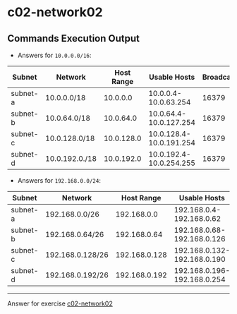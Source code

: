 # c02-network02

## Commands Execution Output

- Answers for `10.0.0.0/16`:

|Subnet|Network|Host Range|Usable Hosts|Broadcast|AWS Reserved|
|-|-|-|-|-|-|
|subnet-a|10.0.0.0/18 | 10.0.0.0| 10.0.0.4-10.0.63.254 |16379 |10.0.63.255| 10.0.0.1, 10.0.0.2, 10.0.0.3|
|subnet-b|10.0.64.0/18 |10.0.64.0 |10.0.64.4-10.0.127.254 |16379 |10.0.127.255| 10.0.64.1, 10.0.64.2, 10.0.64.3 |
|subnet-c|10.0.128.0/18 |10.0.128.0 |10.0.128.4-10.0.191.254 |16379 | 10.0.191.255 |10.0.128.1, 10.0.128.2, 10.0.128.3|
|subnet-d|10.0.192.0./18 |10.0.192.0 |10.0.192.4-10.0.254.255 |16379 |10.0.255.255| 10.0.192.1, 10.0.192.2, 10.0.192.3|

- Answers for `192.168.0.0/24`:

|Subnet|Network|Host Range|Usable Hosts|Broadcast|AWS Reserved|
|-|-|-|-|-|-|
|subnet-a|192.168.0.0/26 |192.168.0.0 |192.168.0.4-192.168.0.62 |59 |192.168.0.63| 192.168.0.1,192.168.0.2, 192.168.0.3
|subnet-b|192.168.0.64/26 |192.168.0.64 |192.168.0.68-192.168.0.126 |59 |192.168.0.127| 192.168.0.65, 192.168.0.66, 192.168.0.67|
|subnet-c|192.168.0.128/26 |192.168.0.128 |192.168.0.132-192.168.0.190 |59 |192.168.0.191| 192.168.0.129, 192.168.0.130, 192.168.0.131| 
|subnet-d|192.168.0.192/26 |192.168.0.192 |192.168.0.196-192.168.0.254 |59 |192.168.0.255| 192.168.0.193, 192.168.0.194, 192.168.0.195| 

***
Answer for exercise [c02-network02](https://github.com/devopsacademyau/academy/blob/893381c6f0b69434d9e8597d3d4b1c17f9bc1371/classes/02class/exercises/c02-network02/README.md)
